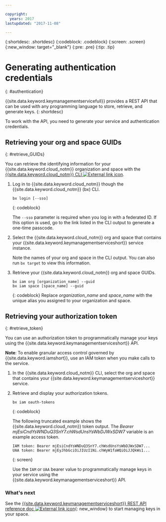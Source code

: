 ```yaml
---

copyright:
  years: 2017
lastupdated: "2017-11-08"

---
```


{:shortdesc: .shortdesc}
{:codeblock: .codeblock}
{:screen: .screen}
{:new_window: target="_blank"}
{:pre: .pre}
{:tip: .tip}

# Generating authentication credentials
{: #authentication}

{{site.data.keyword.keymanagementservicefull}} provides a REST API that can be used with any programming language to store, retrieve, and generate keys.
{: shortdesc}

To work with the API, you need to generate your service and authentication credentials.

## Retrieving your org and space GUIDs
{: #retrieve_GUIDs}

You can retrieve the identifying information for your {{site.data.keyword.cloud_notm}} organization and space with the [{{site.data.keyword.cloud_notm}} CLI ![External link icon](../../icons/launch-glyph.svg "External link icon")](https://console.bluemix.net/docs/cli/reference/bluemix_cli/index.html#getting-started).

1. Log in to {{site.data.keyword.cloud_notm}} though the {{site.data.keyword.cloud_notm}} (bx) CLI.

    ```
    bx login [--sso]
    ```
    {: codeblock}

    The `--sso` parameter is required when you log in with a federated ID. If this option is used, go to the link listed in the CLI output to generate a one-time passcode.

2. Select the {{site.data.keyword.cloud_notm}} org and space that contains your {{site.data.keyword.keymanagementserviceshort}} service instance.

    Note the names of your org and space in the CLI output. You can also run `bx target` to view this information.

3. Retrieve your {{site.data.keyword.cloud_notm}} org and space GUIDs.

    ```
    bx iam org [organization_name] --guid
    bx iam space [space_name] --guid
    ```
    {: codeblock}
    Replace _organization_name_ and _space_name_ with the unique alias you assigned to your organization and space.

## Retrieving your authorization token
{: #retrieve_token}

You can use an authorization token to programmatically manage your keys using the {{site.data.keyword.keymanagementserviceshort}} API.

**Note**: To enable granular access control governed by {{site.data.keyword.iamshort}}, use an IAM token when you make calls to the service.

1. In the {{site.data.keyword.cloud_notm}} CLI, select the org and space that contains your {{site.data.keyword.keymanagementserviceshort}} service.

2. Retrieve and display your authorization tokens.

    ```
    bx iam oauth-tokens
    ```
    {: codeblock}

    The following truncated example shows the {{site.data.keyword.cloud_notm}} token output. The _Bearer mjEsiCndYsWNDuQ3SnY7.chWsdUnsYsWbDJWxSDW7_ variable is an example access token.

    ```
    IAM token: Bearer mjEsiCndYsWNDuQ3SnY7.chWsdUnsYsWbDJWxSDW7...
    UAA token: Bearer mjEyJhbGciOiJIUzI1Ni.chWyW1faWQiOiJJQkWs1...
    ```
    {: screen}

    Use the `IAM` or `UAA` bearer value to programmatically manage keys in your service using the {{site.data.keyword.keymanagementserviceshort}} API.

### What's next

See the [{{site.data.keyword.keymanagementserviceshort}} REST API reference doc ![External link icon](../../icons/launch-glyph.svg "External link icon")](https://console.ng.bluemix.net/apidocs/639){: new_window} to start managing keys in your space.
